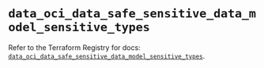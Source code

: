 # `data_oci_data_safe_sensitive_data_model_sensitive_types`

Refer to the Terraform Registry for docs: [`data_oci_data_safe_sensitive_data_model_sensitive_types`](https://registry.terraform.io/providers/hashicorp/oci/7.19.0/docs/data-sources/data_safe_sensitive_data_model_sensitive_types).
